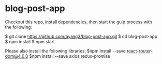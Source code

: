 # blog-post-app

Checkout this repo, install dependencies, then start the gulp process with the following:

$ git clone https://github.com/ayang3/blog-post-app.git
$ cd blog-post-app
$ npm install
$ npm start

Please also install the following libraries:
$npm install --save react-router-dom@4.0.0
$npm install --save axios redux-promise

